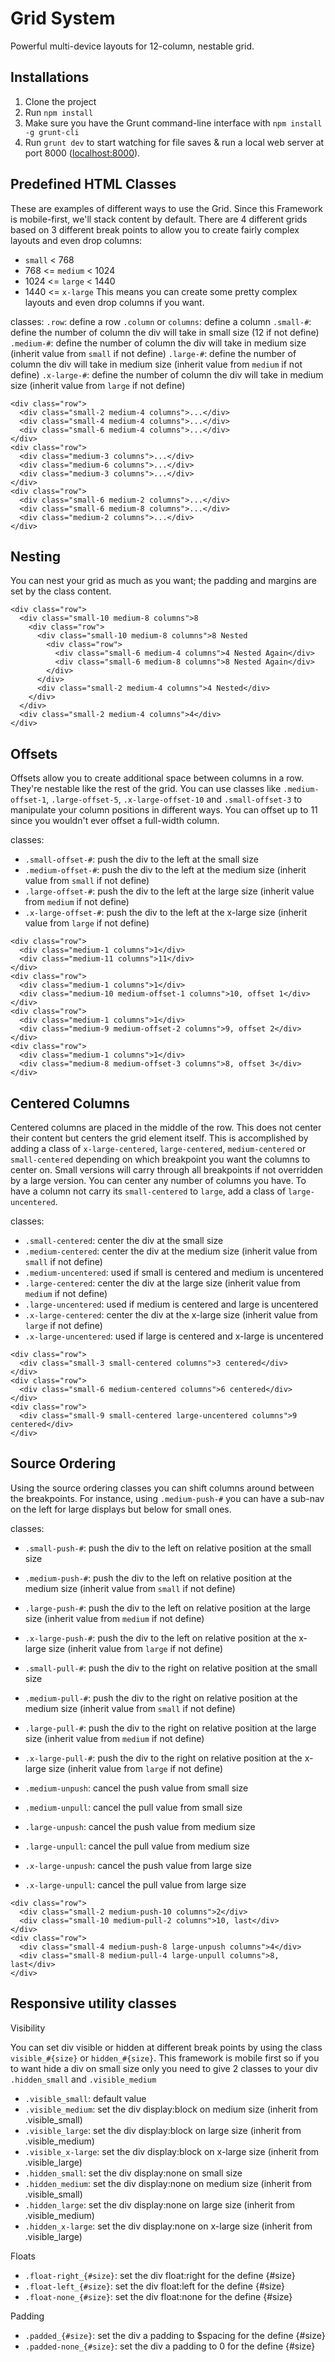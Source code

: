 # Grid System
Powerful multi-device layouts for 12-column, nestable grid.

## Installations
1. Clone the project
2. Run `npm install`
3. Make sure you have the Grunt command-line interface with `npm install -g grunt-cli`
4. Run `grunt dev` to start watching for file saves & run a local web server at port 8000 ([localhost:8000](http://localhost:8000/)).

## Predefined HTML Classes
These are examples of different ways to use the Grid. Since this Framework is mobile-first, we'll stack content by default. There are 4 different grids based on 3 different break points to allow you to create fairly complex layouts and even drop columns:

- `small` < 768
- 768 <= `medium` < 1024
- 1024 <= `large` < 1440
- 1440 <= `x-large`
This means you can create some pretty complex layouts and even drop columns if you want.

classes:
`.row`: define a row
`.column` or `columns`: define a column
`.small-#`: define the number of column the div will take in small size (12 if not define)
`.medium-#`: define the number of column the div will take in medium size (inherit value from `small` if not define)
`.large-#`: define the number of column the div will take in medium size (inherit value from `medium` if not define)
`.x-large-#`: define the number of column the div will take in medium size (inherit value from `large` if not define)

```
<div class="row">
  <div class="small-2 medium-4 columns">...</div>
  <div class="small-4 medium-4 columns">...</div>
  <div class="small-6 medium-4 columns">...</div>
</div>
<div class="row">
  <div class="medium-3 columns">...</div>
  <div class="medium-6 columns">...</div>
  <div class="medium-3 columns">...</div>
</div>
<div class="row">
  <div class="small-6 medium-2 columns">...</div>
  <div class="small-6 medium-8 columns">...</div>
  <div class="medium-2 columns">...</div>
</div>
```

## Nesting
You can nest your grid as much as you want; the padding and margins are set by the class content.

```
<div class="row">
  <div class="small-10 medium-8 columns">8
    <div class="row">
      <div class="small-10 medium-8 columns">8 Nested
        <div class="row">
          <div class="small-6 medium-4 columns">4 Nested Again</div>
          <div class="small-6 medium-8 columns">8 Nested Again</div>
        </div>
      </div>
      <div class="small-2 medium-4 columns">4 Nested</div>
    </div>
  </div>
  <div class="small-2 medium-4 columns">4</div>
</div>
```

## Offsets
Offsets allow you to create additional space between columns in a row. They're nestable like the rest of the grid. You can use classes like `.medium-offset-1`, `.large-offset-5`, `.x-large-offset-10` and `.small-offset-3` to manipulate your column positions in different ways. You can offset up to 11 since you wouldn't ever offset a full-width column.

classes:
- `.small-offset-#`: push the div to the left at the small size
- `.medium-offset-#`: push the div to the left at the medium size (inherit value from `small` if not define)
- `.large-offset-#`: push the div to the left at the large size (inherit value from `medium` if not define)
- `.x-large-offset-#`: push the div to the left at the x-large size (inherit value from `large` if not define)

```
<div class="row">
  <div class="medium-1 columns">1</div>
  <div class="medium-11 columns">11</div>
</div>
<div class="row">
  <div class="medium-1 columns">1</div>
  <div class="medium-10 medium-offset-1 columns">10, offset 1</div>
</div>
<div class="row">
  <div class="medium-1 columns">1</div>
  <div class="medium-9 medium-offset-2 columns">9, offset 2</div>
</div>
<div class="row">
  <div class="medium-1 columns">1</div>
  <div class="medium-8 medium-offset-3 columns">8, offset 3</div>
</div>
```

## Centered Columns
Centered columns are placed in the middle of the row. This does not center their content but centers the grid element itself. This is accomplished by adding a class of `x-large-centered`, `large-centered`, `medium-centered` or `small-centered` depending on which breakpoint you want the columns to center on. Small versions will carry through all breakpoints if not overridden by a large version. You can center any number of columns you have. To have a column not carry its `small-centered` to `large`, add a class of `large-uncentered`.

classes:
- `.small-centered`: center the div at the small size
- `.medium-centered`: center the div at the medium size (inherit value from `small` if not define)
- `.medium-uncentered`: used if small is centered and medium is uncentered
- `.large-centered`: center the div at the large size (inherit value from `medium` if not define)
- `.large-uncentered`: used if medium is centered and large is uncentered
- `.x-large-centered`: center the div at the x-large size (inherit value from `large` if not define)
- `.x-large-uncentered`: used if large is centered and x-large is uncentered

```
<div class="row">
  <div class="small-3 small-centered columns">3 centered</div>
</div>
<div class="row">
  <div class="small-6 medium-centered columns">6 centered</div>
</div>
<div class="row">
  <div class="small-9 small-centered large-uncentered columns">9 centered</div>
</div>
```

## Source Ordering
Using the source ordering classes you can shift columns around between the breakpoints. For instance, using `.medium-push-#` you can have a sub-nav on the left for large displays but below for small ones.

classes:
- `.small-push-#`: push the div to the left on relative position at the small size
- `.medium-push-#`: push the div to the left on relative position at the medium size (inherit value from `small` if not define)
- `.large-push-#`: push the div to the left on relative position at the large size (inherit value from `medium` if not define)
- `.x-large-push-#`: push the div to the left on relative position at the x-large size (inherit value from `large` if not define)

- `.small-pull-#`: push the div to the right on relative position at the small size
- `.medium-pull-#`: push the div to the right on relative position at the medium size (inherit value from `small` if not define)
- `.large-pull-#`: push the div to the right on relative position at the large size (inherit value from `medium` if not define)
- `.x-large-pull-#`: push the div to the right on relative position at the x-large size (inherit value from `large` if not define)

- `.medium-unpush`: cancel the push value from small size
- `.medium-unpull`: cancel the pull value from small size
- `.large-unpush`: cancel the push value from medium size
- `.large-unpull`: cancel the pull value from medium size
- `.x-large-unpush`: cancel the push value from large size
- `.x-large-unpull`: cancel the pull value from large size

```
<div class="row">
  <div class="small-2 medium-push-10 columns">2</div>
  <div class="small-10 medium-pull-2 columns">10, last</div>
</div>
<div class="row">
  <div class="small-4 medium-push-8 large-unpush columns">4</div>
  <div class="small-8 medium-pull-4 large-unpull columns">8, last</div>
</div>
```

## Responsive utility classes
Visibility

You can set div visible or hidden at different break points by using the class `visible_#{size}` or `hidden_#{size}`. This framework is mobile first so if you to want hide a div on small size only you need to give 2 classes to your div `.hidden_small` and `.visible_medium`

- `.visible_small`: default value
- `.visible_medium`: set the div display:block on medium size (inherit from .visible_small)
- `.visible_large`: set the div display:block on large size (inherit from .visible_medium)
- `.visible_x-large`: set the div display:block on x-large size (inherit from .visible_large)
- `.hidden_small`: set the div display:none on small size
- `.hidden_medium`: set the div display:none on medium size (inherit from .visible_small)
- `.hidden_large`: set the div display:none on large size (inherit from .visible_medium)
- `.hidden_x-large`: set the div display:none on x-large size (inherit from .visible_large)

Floats

- `.float-right_{#size}`: set the div float:right for the define {#size}
- `.float-left_{#size}`: set the div float:left for the define {#size}
- `.float-none_{#size}`: set the div float:none for the define {#size}

Padding

- `.padded_{#size}`: set the div a padding to $spacing for the define {#size}
- `.padded-none_{#size}`: set the div a padding to 0 for the define {#size}
